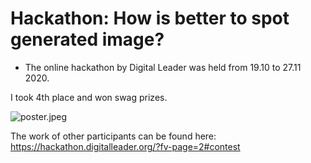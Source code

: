 # Hackathon: How is better to spot generated image?

* The online hackathon by Digital Leader was held from 19.10 to 27.11 2020.

I took 4th place and won swag prizes. 

![poster.jpeg](/images/gan-hack/poster.jpeg)


The work of other participants can be found here:
https://hackathon.digitalleader.org/?fv-page=2#contest